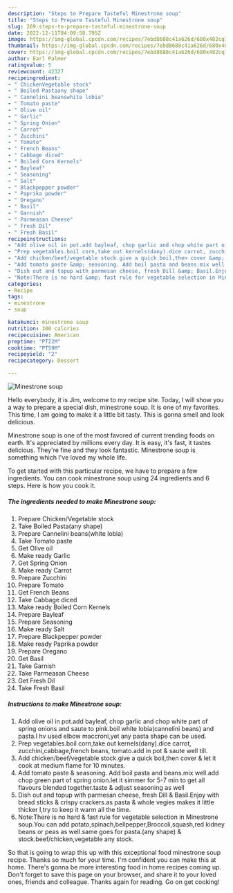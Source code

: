 ```yaml
---
description: "Steps to Prepare Tasteful Minestrone soup"
title: "Steps to Prepare Tasteful Minestrone soup"
slug: 269-steps-to-prepare-tasteful-minestrone-soup
date: 2022-12-11T04:09:58.795Z
image: https://img-global.cpcdn.com/recipes/7ebd8688c41a626d/680x482cq70/minestrone-soup-recipe-main-photo.jpg
thumbnail: https://img-global.cpcdn.com/recipes/7ebd8688c41a626d/680x482cq70/minestrone-soup-recipe-main-photo.jpg
cover: https://img-global.cpcdn.com/recipes/7ebd8688c41a626d/680x482cq70/minestrone-soup-recipe-main-photo.jpg
author: Earl Palmer
ratingvalue: 5
reviewcount: 42327
recipeingredient:
- " ChickenVegetable stock"
- " Boiled Pastaany shape"
- " Cannelini beanswhite lobia"
- " Tomato paste"
- " Olive oil"
- " Garlic"
- " Spring Onion"
- " Carrot"
- " Zucchini"
- " Tomato"
- " French Beans"
- " Cabbage diced"
- " Boiled Corn Kernels"
- " Bayleaf"
- " Seasoning"
- " Salt"
- " Blackpepper powder"
- " Paprika powder"
- " Oregano"
- " Basil"
- " Garnish"
- " Parmeasan Cheese"
- " Fresh Dil"
- " Fresh Basil"
recipeinstructions:
- "Add olive oil in pot.add bayleaf, chop garlic and chop white part of spring onions and saute to pink.boil white lobia(cannelini beans) and pasta.I hv used elbow maccroni,yet any pasta shape can be used."
- "Prep vegetables.boil corn,take out kernels(dany).dice carrot, zucchini,cabbage,french beans, tomato.add in pot &amp; saute well till."
- "Add chicken/beef/vegetable stock.give a quick boil,then cover &amp; let it cook at medium flame for 10 minutes."
- "Add tomato paste &amp; seasoning. Add boil pasta and beans.mix well.add chop green part of spring onion.let it simmer for 5-7 min to get all flavours blended together.taste &amp; adjust seasoning as well"
- "Dish out and topup with parmesan cheese, fresh Dill &amp; Basil.Enjoy with bread sticks &amp; crispy crackers.as pasta &amp; whole vegies makes it little thicker I,try to keep it warm all the time."
- "Note:There is no hard &amp; fast rule for vegetable selection in Minestrone soup.You can add potato,spinach,bellpepper,Broccoli,squash,red kidney beans or peas as well.same goes for pasta.(any shape) &amp; stock.beef/chicken,vegetable any stock."
categories:
- Recipe
tags:
- minestrone
- soup

katakunci: minestrone soup 
nutrition: 300 calories
recipecuisine: American
preptime: "PT22M"
cooktime: "PT59M"
recipeyield: "2"
recipecategory: Dessert

---
```



![Minestrone soup](https://img-global.cpcdn.com/recipes/7ebd8688c41a626d/680x482cq70/minestrone-soup-recipe-main-photo.jpg)

Hello everybody, it is Jim, welcome to my recipe site. Today, I will show you a way to prepare a special dish, minestrone soup. It is one of my favorites. This time, I am going to make it a little bit tasty. This is gonna smell and look delicious.

Minestrone soup is one of the most favored of current trending foods on earth. It's appreciated by millions every day. It is easy, it's fast, it tastes delicious. They're fine and they look fantastic. Minestrone soup is something which I've loved my whole life.




To get started with this particular recipe, we have to prepare a few ingredients. You can cook minestrone soup using 24 ingredients and 6 steps. Here is how you cook it.

<!--inarticleads1-->

##### The ingredients needed to make Minestrone soup:

1. Prepare  Chicken/Vegetable stock
1. Take  Boiled Pasta(any shape)
1. Prepare  Cannelini beans(white lobia)
1. Take  Tomato paste
1. Get  Olive oil
1. Make ready  Garlic
1. Get  Spring Onion
1. Make ready  Carrot
1. Prepare  Zucchini
1. Prepare  Tomato
1. Get  French Beans
1. Take  Cabbage diced
1. Make ready  Boiled Corn Kernels
1. Prepare  Bayleaf
1. Prepare  Seasoning
1. Make ready  Salt
1. Prepare  Blackpepper powder
1. Make ready  Paprika powder
1. Prepare  Oregano
1. Get  Basil
1. Take  Garnish
1. Take  Parmeasan Cheese
1. Get  Fresh Dil
1. Take  Fresh Basil




<!--inarticleads2-->

##### Instructions to make Minestrone soup:

1. Add olive oil in pot.add bayleaf, chop garlic and chop white part of spring onions and saute to pink.boil white lobia(cannelini beans) and pasta.I hv used elbow maccroni,yet any pasta shape can be used.
1. Prep vegetables.boil corn,take out kernels(dany).dice carrot, zucchini,cabbage,french beans, tomato.add in pot &amp; saute well till.
1. Add chicken/beef/vegetable stock.give a quick boil,then cover &amp; let it cook at medium flame for 10 minutes.
1. Add tomato paste &amp; seasoning. Add boil pasta and beans.mix well.add chop green part of spring onion.let it simmer for 5-7 min to get all flavours blended together.taste &amp; adjust seasoning as well
1. Dish out and topup with parmesan cheese, fresh Dill &amp; Basil.Enjoy with bread sticks &amp; crispy crackers.as pasta &amp; whole vegies makes it little thicker I,try to keep it warm all the time.
1. Note:There is no hard &amp; fast rule for vegetable selection in Minestrone soup.You can add potato,spinach,bellpepper,Broccoli,squash,red kidney beans or peas as well.same goes for pasta.(any shape) &amp; stock.beef/chicken,vegetable any stock.




So that is going to wrap this up with this exceptional food minestrone soup recipe. Thanks so much for your time. I'm confident you can make this at home. There's gonna be more interesting food in home recipes coming up. Don't forget to save this page on your browser, and share it to your loved ones, friends and colleague. Thanks again for reading. Go on get cooking!
